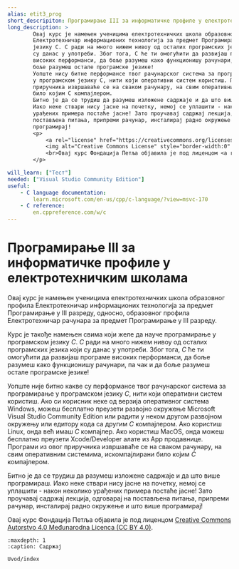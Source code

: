 ```yaml
---
alias: etit3_prog
short_descripiton: Програмирање III за информатичке профиле у електротехничким школама
long_description: >
        Овај курс је намењен ученицима електротехничких школа образовног профила
        Електротехничар информационих технологија за предмет Програмирање у III разреду. Курс је такође намењен свима који желе да науче програмирање у програмском
        језику C. C ради на много нижем нивоу од осталих програмских језика који
        су данас у употреби. Због тога, C ће ти омогућити да развијаш програме
        високих перформанси, да боље разумеш како функционишу рачунари, па чак и да
        боље разумеш остале програмске језике!
        Уопште нису битне перформансе твог рачунарског система за програмирање
        у програмском језику C, нити који оперативни систем користиш. Програми из овог
        приручника извршаваће се на сваком рачунару, на свим оперативним системима, искомпајлирани
        било којим C компајлером.
        Битно је да се трудиш да разумеш изложене садржаје и да што више програмираш.
        Иако неке ствари нису јасне на почетку, немој се уплашити - након неколико
        урађених примера постаће јасне! Зато проучавај садржај лекција, одговарај на
        постављена питања, припреми рачунар, инсталирај радно окружење и што више
        програмирај!
        <p>
            <a rel="license" href="https://creativecommons.org/licenses/by/4.0/deed.sr_LATN">
            <img alt="Creative Commons License" style="border-width:0" src="https://i.creativecommons.org/l/by/4.0/88x31.png"></a>
            <br>Овај курс Фондација Петља објавила je под лиценцом <a rel="license" href="https://creativecommons.org/licenses/by/4.0/deed.sr_LATN">Creative Commons Autorstvo 4.0 Međunarodna Licenca (CC BY 4.0)</a>.
        </p>

will_learn: ["Тест"]
needed: ["Visual Studio Community Edition"]
useful: 
    - C language documentation:
        learn.microsoft.com/en-us/cpp/c-language/?view=msvc-170
    - C reference:
        en.cppreference.com/w/c
---
```

# Програмирање III за информатичке профиле у електротехничким школама

Овај курс је намењен ученицима електротехничких школа образовног профила
Електротехничар информационих технологија за предмет Програмирање у III разреду,
односно, образовног профила Електротехничар рачунара за предмет Програмирање у
III разреду.

Курс је такође намењен свима који желе да науче програмирање у програмском
језику $C$. $C$ ради на много нижем нивоу од осталих програмских језика који
су данас у употреби. Због тога, $C$ ће ти омогућити да развијаш програме
високих перформанси, да боље разумеш како функционишу рачунари, па чак и да
боље разумеш остале програмске језике!

Уопште није битно какве су перформансе твог рачунарског система за програмирање
у програмском језику $C$, нити који оперативни систем користиш. Ако си корисник
неке од верзија оперативног система Windows, можеш бесплатно преузети развојно
окружење Microsoft Visual Studio Community Edition или радити у неком другом
развојном окружењу или едитору кода са другим $C$ компајлером. Ако користиш
Linux, онда већ имаш $C$ компајлер. Ако користиш MacOS, онда можеш бесплатно
преузети Xcode/Developer алате из App продавнице. Програми из овог приручника
извршаваће се на сваком рачунару, на свим оперативним системима, искомпајлирани
било којим $C$ компајлером.

Битно је да се трудиш да разумеш изложене садржаје и да што више програмираш.
Иако неке ствари нису јасне на почетку, немој се уплашити - након неколико
урађених примера постаће јасне! Зато проучавај садржај лекција, одговарај на
постављена питања, припреми рачунар, инсталирај радно окружење и што више
програмирај!

Овај курс Фондација Петља објавила je под лиценцом
[Creative Commons Autorstvo 4.0 Međunarodna Licenca (CC BY 4.0)](https://creativecommons.org/licenses/by/4.0/deed.sr_LATN).

```{toctree}
:maxdepth: 1
:caption: Садржај

Uvod/index
```
